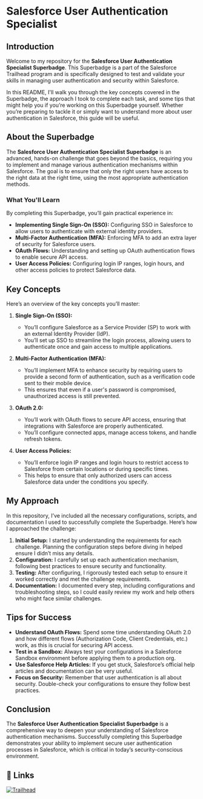 # Salesforce User Authentication Specialist 

## Introduction

Welcome to my repository for the **Salesforce User Authentication Specialist Superbadge**. This Superbadge is a part of the Salesforce Trailhead program and is specifically designed to test and validate your skills in managing user authentication and security within Salesforce.

In this README, I'll walk you through the key concepts covered in the Superbadge, the approach I took to complete each task, and some tips that might help you if you’re working on this Superbadge yourself. Whether you’re preparing to tackle it or simply want to understand more about user authentication in Salesforce, this guide will be useful.

## About the Superbadge

The **Salesforce User Authentication Specialist Superbadge** is an advanced, hands-on challenge that goes beyond the basics, requiring you to implement and manage various authentication mechanisms within Salesforce. The goal is to ensure that only the right users have access to the right data at the right time, using the most appropriate authentication methods.

### What You'll Learn

By completing this Superbadge, you’ll gain practical experience in:

- **Implementing Single Sign-On (SSO):** Configuring SSO in Salesforce to allow users to authenticate with external identity providers.
- **Multi-Factor Authentication (MFA):** Enforcing MFA to add an extra layer of security for Salesforce users.
- **OAuth Flows:** Understanding and setting up OAuth authentication flows to enable secure API access.
- **User Access Policies:** Configuring login IP ranges, login hours, and other access policies to protect Salesforce data.

## Key Concepts

Here’s an overview of the key concepts you’ll master:

1. **Single Sign-On (SSO):**
   - You’ll configure Salesforce as a Service Provider (SP) to work with an external Identity Provider (IdP).
   - You’ll set up SSO to streamline the login process, allowing users to authenticate once and gain access to multiple applications.

2. **Multi-Factor Authentication (MFA):**
   - You’ll implement MFA to enhance security by requiring users to provide a second form of authentication, such as a verification code sent to their mobile device.
   - This ensures that even if a user's password is compromised, unauthorized access is still prevented.

3. **OAuth 2.0:**
   - You’ll work with OAuth flows to secure API access, ensuring that integrations with Salesforce are properly authenticated.
   - You’ll configure connected apps, manage access tokens, and handle refresh tokens.

4. **User Access Policies:**
   - You’ll enforce login IP ranges and login hours to restrict access to Salesforce from certain locations or during specific times.
   - This helps to ensure that only authorized users can access Salesforce data under the conditions you specify.

## My Approach

In this repository, I’ve included all the necessary configurations, scripts, and documentation I used to successfully complete the Superbadge. Here’s how I approached the challenge:

1. **Initial Setup:** I started by understanding the requirements for each challenge. Planning the configuration steps before diving in helped ensure I didn’t miss any details.
2. **Configuration:** I carefully set up each authentication mechanism, following best practices to ensure security and functionality.
3. **Testing:** After configuring, I rigorously tested each setup to ensure it worked correctly and met the challenge requirements.
4. **Documentation:** I documented every step, including configurations and troubleshooting steps, so I could easily review my work and help others who might face similar challenges.

## Tips for Success

- **Understand OAuth Flows:** Spend some time understanding OAuth 2.0 and how different flows (Authorization Code, Client Credentials, etc.) work, as this is crucial for securing API access.
- **Test in a Sandbox:** Always test your configurations in a Salesforce Sandbox environment before applying them to a production org.
- **Use Salesforce Help Articles:** If you get stuck, Salesforce’s official help articles and documentation can be very useful.
- **Focus on Security:** Remember that user authentication is all about security. Double-check your configurations to ensure they follow best practices.

## Conclusion

The **Salesforce User Authentication Specialist Superbadge** is a comprehensive way to deepen your understanding of Salesforce authentication mechanisms. Successfully completing this Superbadge demonstrates your ability to implement secure user authentication processes in Salesforce, which is critical in today’s security-conscious environment.

## 🔗 Links
[![Trailhead](https://pbs.twimg.com/profile_images/1268207524903178241/7fzjkfFK_400x400.png)](https://www.salesforce.com/trailblazer/kn13bdl24h10e26j6v)


